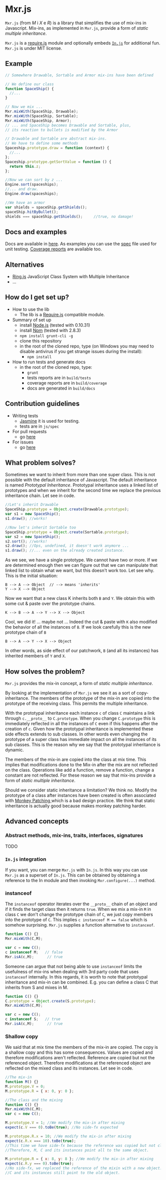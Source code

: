 # Mxr.js #

`Mxr.js` (from _M_ i _X_ e _R_) is a library that simplifies the use of mix-ins in Javascript. Mix-ins, as implemented in `Mxr.js`, provide a form of *static multiple inheritance*.

`Mxr.js` is a [require.js](http://requirejs.org/) module and optionally embeds [`In.js`](https://github.com/valentinomiazzo/in_js) for additional fun. `Mxr.js` is under MIT license.

## Example ##

```javascript
// Somewhere Drawable, Sortable and Armor mix-ins have been defined

// We define our class
function SpaceShip() {
  //...
}

// Now we mix ...
Mxr.mixWith(SpaceShip, Drawable);
Mxr.mixWith(SpaceShip, Sortable);
Mxr.mixWith(SpaceShip, Armor);
// ... and SpaceShip becomes Drawable and Sortable, plus,
// its reaction to bullets is modified by the Armor

// Drawable and Sortable are abstract mix-ins.
// We have to define some methods
Spaceship.prototype.draw = function (context) {
  //...
};
Spaceship.prototype.getSortValue = function () {
  return this.z;
};

//Now we can sort by z ...
Engine.sort(spaceships);
//... and draw.
Engine.draw(spaceships);

//We have an armor
var shields = spaceShip.getShields();
spaceShip.hitByBullet();
shields === spaceShip.getShields();     //true, no damage!
```

## Docs and examples ##

Docs are available in [here](https://rawgit.com/valentinomiazzo/mxr_js/master/build/docs/classes/Mxr.html).
As examples you can use the [spec](js/spec/Mxr.js) file used for unit testing. [Coverage reports](https://rawgit.com/valentinomiazzo/mxr_js/master/build/coverage/PhantomJS%201.9.8%20(Windows%207%200.0.0)/js/src/Mxr.js.html) are available too.

## Alternatives ##

* [Ring.js](http://ringjs.neoname.eu/) JavaScript Class System with Multiple Inheritance
* ...

## How do I get set up? ##

* How to use the lib
    * The lib is a [Require.js](http://require.js) compatible module.
* Summary of set up
    * install [Node.js](http://nodejs.org/) (tested with 0.10.31)
    * install [Npm](https://www.npmjs.com/) (tested with 2.8.3)
    * `npm install grunt-cli -g`
    * clone this repository
    * in the root of the cloned repo, type (on Windows you may need to disable antivirus if you get strange issues during the install):
        * `npm install`
* How to run tests and generate docs
    * in the root of the cloned repo, type:
        * `grunt`
        * tests reports are in `build/tests`
        * coverage reports are in `build/coverage`
        * docs are generated in `build/docs`

## Contribution guidelines ##

* Writing tests
    * [Jasmine](https://jasmine.github.io/) it is used for testing.
    * tests are in `js/spec`
* For pull requests
    * go [here](../../pulls)
* For issues
    * go [here](../../issues)

## What problem solves? ##

Sometimes we want to inherit from more than one super class. This is not possible with the default inheritance of Javascript. The default inheritance is named *Prototypal Inheritance*.
Prototypal inheritance uses a linked list of prototypes and when we inherit for the second time we replace the previous inheritance chain. Let see in code.

```javascript
//Let's inherit Drawable
SpaceShip.prototype = Object.create(Drawable.prototype);
var s1 = new SpaceShip();
s1.draw(); //works!

//Now let's inherit Sortable too
SpaceShip.prototype = Object.create(Sortable.prototype);
var s2 = new SpaceShip();
s2.sort(); //works!
s2.draw(); //Ops, undefined, it doesn't work anymore ...
s1.draw(); //... even on the already created instance.
```

As we see, we have a single prototype.  We cannot have two or more.
If we are determined enough then we can figure out that we can manipulate that linked list to obtain what we want, but this doesn't work too. Let see why. This is the initial situation:

    B --> A --> Object  // --> means 'inherits'
    Y --> X --> Object

Now we want that a new class K inherits both `B` and `Y`.
We obtain this with some cut & paste over the prototype chains.

    K --> B --> A --> Y --> X --> Object

Cool, we did it! ... maybe not ...
Indeed the cut & paste with `K` also modified the behavior of all the instances of `B`.
If we look carefully this is the new prototype chain of `B`

    B --> A --> Y --> X --> Object

In other words, as side effect of our patchwork, `B` (and all its instances) has inherited members of `Y` and `X`.

## How solves the problem? ##

`Mxr.js` provides the mix-in concept, a form of *static multiple inheritance*.

By looking at the implementation of `Mxr.js` we see it as a sort of copy-inheritance. The members of the prototype of the mix-in are copied into the prototype of the receiving class. This permits the multiple inheritance.

With the prototypal inheritance each instance `c` of class `C` maintains a link through `c.__proto__` to `C.prototype`.
When you change `C.prototype` this is immediately reflected in all the instances of `C` even if this happens after the creation of `c`. Given how the prototypal inheritance is implemented these side effects extends to sub classes. In other words even changing the prototype of a super class has immediate impact on all the instances of its sub classes.
This is the reason why we say that the prototypal inheritance is dynamic.

The members of the mix-in are copied into the class at mix time. This implies that modifications done to the Mix-in after the mix are not reflected on the class. Operations like add a function, remove a function, change a constant are not reflected.
For these reason we say that mix-ins provide a form of *static multiple inheritance*.

Should we consider static inheritance a limitation? We think no. Modify the prototype of a class after instances have been created is often associated with [Monkey Patching ](https://en.wikipedia.org/wiki/Monkey_patch) which is a bad design practice. We think that static inheritance is actually good because makes monkey patching harder.

## Advanced concepts ##

### Abstract methods, mix-ins, traits, interfaces, signatures ###

TODO

### `In.js` integration ###

If you want, you can merge `Mxr.js` with `In.js`. In this way you can use `Mxr.js` as a superset of `In.js`.
This can be obtained by obtaining a reference to the In module and then invoking `Mxr.configure(...)` method.

### instanceof ###

The `instanceof` operator iterates over the `__proto__` chain of an object and if it finds the target class then it returns `true`.
When we mix a mix-in `M` in class `C` we don't change the prototype chain of `C`, we just copy members into the prototype of `C`.
This implies `c instanceof M == false` which is somehow surprising. `Mxr.js` supplies a function alternative to `instanceof`.

```javascript
function C() {}
Mxr.mixWith(C,M);

var c = new C();
c instanceof M;   // false
Mxr.isA(c,M);      // true
```

Someone can argue that not being able to use `instanceof` limits the usefulness of mix-ins when dealing with 3rd party code that uses `instanceof` internally. In this regards, it is worth to note that prototypal inheritance and mix-in can be combined.
E.g. you can define a class C that inherits from S and mixes in M.

```javascript
function C() {}
C.prototype = Object.create(S.prototype);
Mxr.mixWith(C,M);

var c = new C();
c instanceof S;   // true
Mxr.isA(c,M);      // true
```

### Shallow copy ###

We said that at mix time the members of the mix-in are copied. The copy is a shallow copy and this has some consequences.
Values are copied and therefore modifications aren't reflected. Reference are copied but not the referenced object.
Therefore modifications at the referenced object are reflected on the mixed class and its instances. Let see in code.

```javascript
//The mix-in
function M() {}
M.prototype.V = 0;
M.prototype.R = { x: 0, y: 0 };

//The class and the mixing
function C() {}
Mxr.mixWith(C,M);
var c = new C();

M.prototype.V = 1; //We modify the mix-in after mixing
expect(c.V === 0).toBe(true); //No side-fx expected

M.prototype.R.x = 10; //We modify the mix-in after mixing
expect(c.R.x === 10).toBe(true);
//This time we have side-fx because the reference was copied but not cloned (deep copy)
//Therefore, M, C and its instances point all to the same object.

M.prototype.R = { x: 8, y: 8 }; //We modify the mix-in after mixing
expect(c.R.y === 0).toBe(true);
//No side-fx, we replaced the reference of the mixin with a new object.
//C and its instances still point to the old object.
```